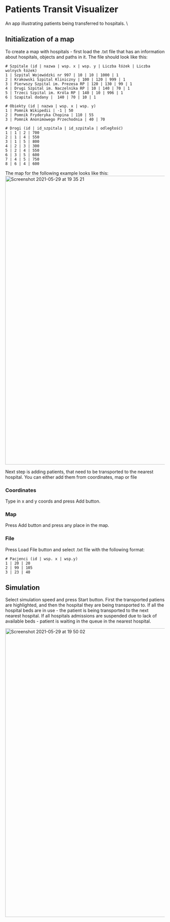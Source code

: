 # Patients Transit Visualizer

An app illustrating patients being transferred to hospitals. \

## Initialization of a map
To create a map with hospitals - first load the .txt file that has an information about hospitals, objects and paths in it. 
The file should look like this:
```
# Szpitale (id | nazwa | wsp. x | wsp. y | Liczba łóżek | Liczba wolnych łóżek)
1 | Szpital Wojewódzki nr 997 | 10 | 10 | 1000 | 1
2 | Krakowski Szpital Kliniczny | 100 | 120 | 999 | 1
3 | Pierwszy Szpital im. Prezesa RP | 120 | 130 | 99 | 1
4 | Drugi Szpital im. Naczelnika RP | 10 | 140 | 70 | 1
5 | Trzeci Szpital im. Króla RP | 140 | 10 | 996 | 1
6 | Szapital dodany |  140 | 70 | 10 | 1

# Obiekty (id | nazwa | wsp. x | wsp. y)
1 | Pomnik Wikipedii | -1 | 50
2 | Pomnik Fryderyka Chopina | 110 | 55
3 | Pomnik Anonimowego Przechodnia | 40 | 70

# Drogi (id | id_szpitala | id_szpitala | odległość)
1 | 1 | 2 | 700
2 | 1 | 4 | 550
3 | 1 | 5 | 800
4 | 2 | 3 | 300
5 | 2 | 4 | 550
6 | 3 | 5 | 600
7 | 4 | 5 | 750
8 | 6 | 4 | 600

```
The map for the following example looks like this:
<img width="912" alt="Screenshot 2021-05-29 at 19 35 21" src="https://user-images.githubusercontent.com/60079684/120079732-95d04500-c0b5-11eb-8f85-80b1c2ec6728.png">

Next step is adding patients, that need to be transported to the nearest hospital.
You can either add them from coordinates, map or file
### Coordinates 
Type in x and y coords and press Add button.

### Map
Press Add button and press any place in the map.

### File
Press Load File button and select .txt file with the following format:

```
# Pacjenci (id | wsp. x | wsp.y)
1 | 20 | 20
2 | 99 | 105
3 | 23 | 40
```
## Simulation 
Select simulation speed and press Start button. First the transported patiens are highlighted, and then the hospital they are being transported to. If all the hospital beds are in use - the patient is being transported to the next nearest hospital. If all hospitals admissions are suspended due to lack of available beds - patient is waiting in the queue in the nearest hospital.

<img width="912" alt="Screenshot 2021-05-29 at 19 50 02" src="https://user-images.githubusercontent.com/60079684/120080003-10e62b00-c0b7-11eb-8704-b04fedd7ebe6.png">


